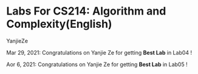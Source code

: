 # Labs For CS214: Algorithm and Complexity(English)
YanjieZe



Mar 29, 2021: Congratulations on Yanjie Ze for getting **Best Lab** in Lab04 !

Aor 6, 2021: Congratulations on Yanjie Ze for getting **Best Lab** in Lab05 !

